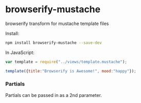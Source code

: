 browserify-mustache
===================

browserify transform for mustache template files

Install:
```bash
npm install browserify-mustache --save-dev
```

In JavaScript:
```js
var template = require("../views/template.mustache");

template({title:"Browserify is Awesome!", mood:"happy"});
```
### Partials
Partials can be passed in as a 2nd parameter.
